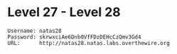 # Level 27 - Level 28

```
Username: natas28
Password: skrwxciAe6Dnb0VfFDzDEHcCzQmv3Gd4
URL:      http://natas28.natas.labs.overthewire.org
```
